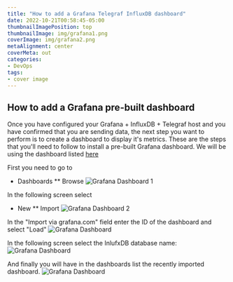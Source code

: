 ```yaml
---
title: "How to add a Grafana Telegraf InfluxDB dashboard"
date: 2022-10-21T00:58:45-05:00
thumbnailImagePosition: top
thumbnailImage: img/grafana1.png
coverImage: img/grafana2.png
metaAlignment: center
coverMeta: out
categories:
- DevOps
tags:
- cover image
---
```


## How to add a Grafana pre-built dashboard 

Once you have configured your Grafana + InfluxDB + Telegraf host and you have confirmed that you are sending data, the next step you want to perform is to create a dashboard to display it's metrics.
These are the steps that you'll need to follow to install a pre-built Grafana dashboard.
We will be using the dashboard listed [here](https://grafana.com/grafana/dashboards/928-telegraf-system-dashboard/)

First you need to go to 
* Dashboards 
** Browse
![Grafana Dashboard 1](img/grafana-dashboard1.jpg)

In the following screen select 
* New
** Import 
![Grafana Dashboard 2](img/grafana-dashboard2.jpg)

In the "Import via grafana.com" field enter the ID of the dashboard and select "Load" 
![Grafana Dashboard](img/grafana-dashboard3.jpg)


In the following screen select the InlufxDB database name:
![Grafana Dashboard](img/grafana-dashboard4.jpg)


And finally you will have in the dashboards list the recently imported dashboard. 
![Grafana Dashboard](img/grafana-dashboard5.jpg)


